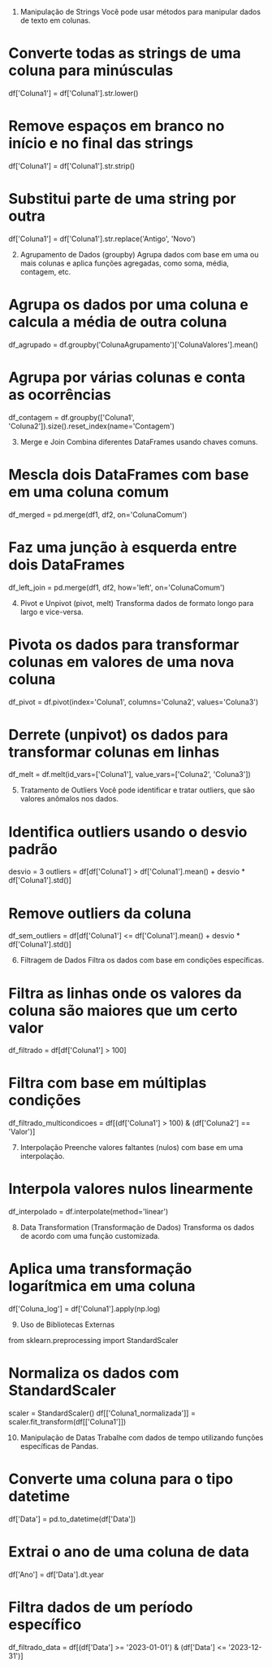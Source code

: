 
1. Manipulação de Strings
Você pode usar métodos para manipular dados de texto em colunas.

# Converte todas as strings de uma coluna para minúsculas
df['Coluna1'] = df['Coluna1'].str.lower()

# Remove espaços em branco no início e no final das strings
df['Coluna1'] = df['Coluna1'].str.strip()

# Substitui parte de uma string por outra
df['Coluna1'] = df['Coluna1'].str.replace('Antigo', 'Novo')


2. Agrupamento de Dados (groupby)
Agrupa dados com base em uma ou mais colunas e aplica funções agregadas, como soma, média, contagem, etc.

# Agrupa os dados por uma coluna e calcula a média de outra coluna
df_agrupado = df.groupby('ColunaAgrupamento')['ColunaValores'].mean()

# Agrupa por várias colunas e conta as ocorrências
df_contagem = df.groupby(['Coluna1', 'Coluna2']).size().reset_index(name='Contagem')


3. Merge e Join
Combina diferentes DataFrames usando chaves comuns.

# Mescla dois DataFrames com base em uma coluna comum
df_merged = pd.merge(df1, df2, on='ColunaComum')

# Faz uma junção à esquerda entre dois DataFrames
df_left_join = pd.merge(df1, df2, how='left', on='ColunaComum')


4. Pivot e Unpivot (pivot, melt)
Transforma dados de formato longo para largo e vice-versa.

# Pivota os dados para transformar colunas em valores de uma nova coluna
df_pivot = df.pivot(index='Coluna1', columns='Coluna2', values='Coluna3')

# Derrete (unpivot) os dados para transformar colunas em linhas
df_melt = df.melt(id_vars=['Coluna1'], value_vars=['Coluna2', 'Coluna3'])


5. Tratamento de Outliers
Você pode identificar e tratar outliers, que são valores anômalos nos dados.

# Identifica outliers usando o desvio padrão
desvio = 3
outliers = df[df['Coluna1'] > df['Coluna1'].mean() + desvio * df['Coluna1'].std()]

# Remove outliers da coluna
df_sem_outliers = df[df['Coluna1'] <= df['Coluna1'].mean() + desvio * df['Coluna1'].std()]


6. Filtragem de Dados
Filtra os dados com base em condições específicas.

# Filtra as linhas onde os valores da coluna são maiores que um certo valor
df_filtrado = df[df['Coluna1'] > 100]

# Filtra com base em múltiplas condições
df_filtrado_multicondicoes = df[(df['Coluna1'] > 100) & (df['Coluna2'] == 'Valor')]


7. Interpolação
Preenche valores faltantes (nulos) com base em uma interpolação.
# Interpola valores nulos linearmente
df_interpolado = df.interpolate(method='linear')


8. Data Transformation (Transformação de Dados)
Transforma os dados de acordo com uma função customizada.

# Aplica uma transformação logarítmica em uma coluna
df['Coluna_log'] = df['Coluna1'].apply(np.log)


9. Uso de Bibliotecas Externas

from sklearn.preprocessing import StandardScaler

# Normaliza os dados com StandardScaler
scaler = StandardScaler()
df[['Coluna1_normalizada']] = scaler.fit_transform(df[['Coluna1']])


10. Manipulação de Datas
Trabalhe com dados de tempo utilizando funções específicas de Pandas.

# Converte uma coluna para o tipo datetime
df['Data'] = pd.to_datetime(df['Data'])

# Extrai o ano de uma coluna de data
df['Ano'] = df['Data'].dt.year

# Filtra dados de um período específico
df_filtrado_data = df[(df['Data'] >= '2023-01-01') & (df['Data'] <= '2023-12-31')]